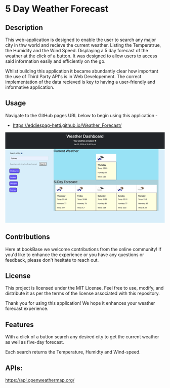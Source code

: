 # 5 Day Weather Forecast

## Description

This web-application is designed to enable the user to search any major city in thw world and recieve the current weather. Listing the Temperatrue, the Humidity and the Wind Speed. Displaying a 5 day forecast of the weather at the click of a button. It was designed to allow users to access said information easily and efficiently on the go.

Whilst building this application it became abundantly clear how important the use of Third Party API's is in Web Developement. The correct implementation of the data recieved is key to having a user-friendly and informative application. 

## Usage

Navigate to the GitHub pages URL below to begin using this application - 

- https://eddiespag-hetti.github.io/Weather_Forecast/





![Alt text](./assets/img/Screenshot-1.png)



## Contributions

Here at bookBase we welcome contributions from the online community! 
If you'd like to enhance the experience or you have any questions or feedback, please don't hesitate to reach out.



## License

This project is licensed under the MIT License. Feel free to use, modify, and distribute it as per the terms of the license associated with this repository.

Thank you for using this application! We hope it enhances your weather forecast experience. 

## Features 

With a click of a button search any desired city to get the current weather as well as five-day forecast. 

Each search returns the Temperature, Humidty and Wind-speed. 

## APIs:

https://api.openweathermap.org/